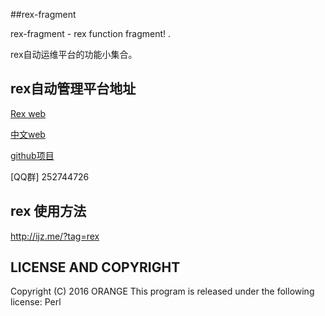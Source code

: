 ##rex-fragment


rex-fragment  - rex function fragment! .

  rex自动运维平台的功能小集合。

##  rex自动管理平台地址

[Rex web](http://rexify.org) 
 
[中文web](http://rex.perlchina.org)
  
[github项目](https://github.com/RexOps/Rex)

[QQ群] 252744726

## rex 使用方法
  
   http://ijz.me/?tag=rex

## LICENSE AND COPYRIGHT

Copyright (C) 2016 ORANGE
This program is released under the following license: Perl

